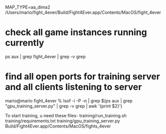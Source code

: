 MAP_TYPE=aa_dima2 /Users/mario/fight_4ever/Build/Fight4Ever.app/Contents/MacOS/fight_4ever


# check all game instances running currently
ps aux | grep fight_4ever | grep -v grep

# find all open ports for training server and all clients listening to server
mario@mario fight_4ever % lsof -i -P -n | grep $(ps aux | grep "gpu_training_server.py" | grep -v grep | awk '{print $2}')


To start training, u need these files-
training/run_training.sh
training/requirements.txt
training/gpu_training_server.py
Build/Fight4Ever.app/Contents/MacOS/fights_4ever
